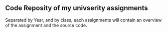 ## Code Reposity of my univserity assignments

Separated by Year, and by class, each assignments will contain an overview of the assignment and the source code.

